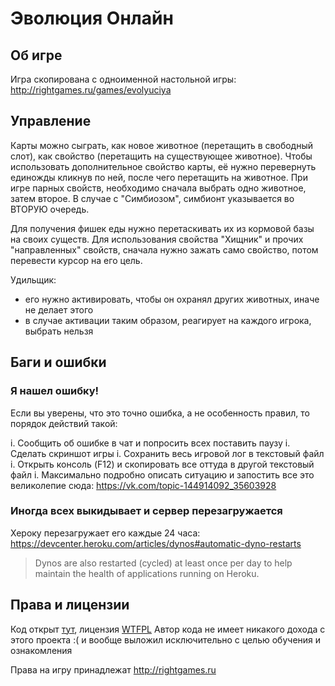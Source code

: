 # Эволюция Онлайн

## Об игре

Игра скопирована с одноименной настольной игры: http://rightgames.ru/games/evolyuciya

## Управление

Карты можно сыграть, как новое животное (перетащить в свободный слот), как свойство (перетащить на существующее животное). 
Чтобы использовать дополнительное свойство карты, её нужно перевернуть единожды кликнув по ней, после чего перетащить на животное. 
При игре парных свойств, необходимо сначала выбрать одно животное, затем второе. 
В случае с "Симбиозом", симбионт указывается во ВТОРУЮ очередь.

Для получения фишек еды нужно перетаскивать их из кормовой базы на своих существ. 
Для использования свойства "Хищник" и прочих "направленных" свойств, сначала нужно зажать само свойство, потом перевести курсор на его цель.
 

Удильщик:
- его нужно активировать, чтобы он охранял других животных, иначе не делает этого
- в случае активации таким образом, реагирует на каждого игрока, выбрать нельзя

## Баги и ошибки

### Я нашел ошибку!

Если вы уверены, что это точно ошибка, а не особенность правил, то порядок действий такой:

i. Сообщить об ошибке в чат и попросить всех поставить паузу
i. Сделать скриншот игры
i. Сохранить весь игровой лог в текстовый файл
i. Открыть консоль (F12) и скопировать все оттуда в другой текстовый файл
i. Максимально подробно описать ситуацию и запостить все это великолепие сюда: https://vk.com/topic-144914092_35603928

### Иногда всех выкидывает и сервер перезагружается

Хероку перезагружает его каждые 24 часа: https://devcenter.heroku.com/articles/dynos#automatic-dyno-restarts

> Dynos are also restarted (cycled) at least once per day to help maintain the health of applications running on Heroku.

## Права и лицензии

Код открыт [тут](https://github.com/ivan-work/evolution-web), лицензия [WTFPL](http://www.wtfpl.net/)
Автор кода не имеет никакого дохода с этого проекта :( и вообще выложил исключительно с целью обучения и ознакомления

Права на игру принадлежат http://rightgames.ru
